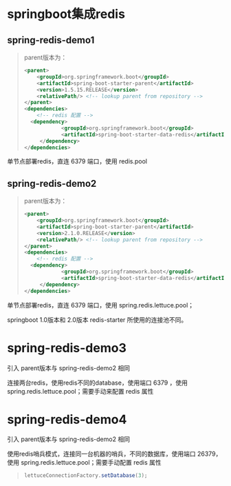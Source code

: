 # springboot集成redis

## spring-redis-demo1

> parent版本为：
>
> ```xml
> <parent>
>     <groupId>org.springframework.boot</groupId>
>     <artifactId>spring-boot-starter-parent</artifactId>
>     <version>1.5.15.RELEASE</version>
>     <relativePath/> <!-- lookup parent from repository -->
> </parent>
> <dependencies>
>     <!-- redis 配置 -->
> 	<dependency>
>             <groupId>org.springframework.boot</groupId>
>             <artifactId>spring-boot-starter-data-redis</artifactId>
>      </dependency>
> </dependencies>
> ```

单节点部署redis，直连 6379 端口，使用 redis.pool

## spring-redis-demo2

> parent版本为：
>
> ```xml
> <parent>
>     <groupId>org.springframework.boot</groupId>
>     <artifactId>spring-boot-starter-parent</artifactId>
>     <version>2.1.0.RELEASE</version>
>     <relativePath/> <!-- lookup parent from repository -->
> </parent>
> <dependencies>
>     <!-- redis 配置 -->
> 	<dependency>
>             <groupId>org.springframework.boot</groupId>
>             <artifactId>spring-boot-starter-data-redis</artifactId>
>      </dependency>
> </dependencies>
> ```

单节点部署redis，直连 6379 端口，使用 spring.redis.lettuce.pool；

springboot 1.0版本和 2.0版本 redis-starter 所使用的连接池不同。

#  spring-redis-demo3

引入 parent版本与  spring-redis-demo2 相同

连接两台redis，使用redis不同的database，使用端口 6379 ，使用 spring.redis.lettuce.pool；需要手动来配置 redis 属性

# spring-redis-demo4

引入 parent版本与 spring-redis-demo2 相同

使用redis哨兵模式，连接同一台机器的哨兵，不同的数据库，使用端口 26379，使用 spring.redis.lettuce.pool；需要手动配置 redis 属性

> ```java
> lettuceConnectionFactory.setDatabase(3);
> ```